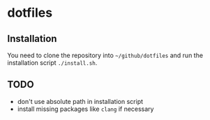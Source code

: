 dotfiles
========

## Installation

You need to clone the repository into `~/github/dotfiles` and run the installation script `./install.sh`.

## TODO

- don't use absolute path in installation script
- install missing packages like `clang` if necessary
